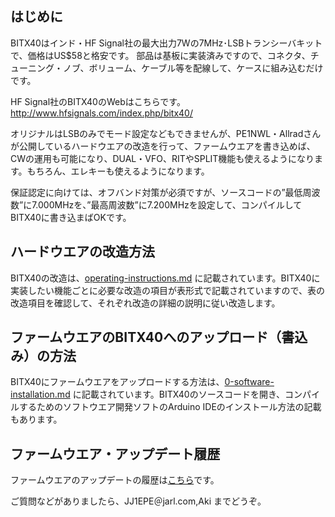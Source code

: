 ## はじめに

BITX40はインド・HF Signal社の最大出力7Wの7MHz･LSBトランシーバキットで、価格はUS$58と格安です。
部品は基板に実装済みですので、コネクタ、チューニング・ノブ、ボリューム、ケーブル等を配線して、ケースに組み込むだけです。

HF Signal社のBITX40のWebはこちらです。http://www.hfsignals.com/index.php/bitx40/

オリジナルはLSBのみでモード設定などもできませんが、PE1NWL・Allradさんが公開しているハードウエアの改造を行って、ファームウエアを書き込めば、CWの運用も可能になり、DUAL・VFO、RITやSPLIT機能も使えるようになります。もちろん、エレキーも使えるようになります。

保証認定に向けては、オフバンド対策が必須ですが、ソースコードの”最低周波数”に7.000MHzを、”最高周波数”に7.200MHzを設定して、コンパイルしてBITX40に書き込まばOKです。

## ハードウエアの改造方法

BITX40の改造は、[operating-instructions.md](operating-instructions.md) に記載されています。BITX40に実装したい機能ごとに必要な改造の項目が表形式で記載されていますので、表の改造項目を確認して、それぞれ改造の詳細の説明に従い改造します。


## ファームウエアのBITX40へのアップロード（書込み）の方法

BITX40にファームウエアをアップロードする方法は、[0-software-installation.md](installation_instructions/0-software-installation.md) に記載されています。BITX40のソースコードを開き、コンパイルするためのソフトウエア開発ソフトのArduino IDEのインストール方法の記載もあります。

## ファームウエア・アップデート履歴

ファームウエアのアップデートの履歴は[こちら](README.md)です。

ご質問などがありましたら、JJ1EPE＠jarl.com,Aki までどうぞ。


